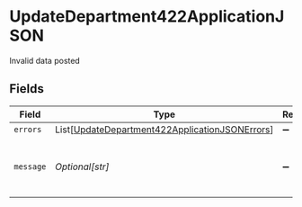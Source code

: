 # UpdateDepartment422ApplicationJSON

Invalid data posted


## Fields

| Field                                                                                                                 | Type                                                                                                                  | Required                                                                                                              | Description                                                                                                           | Example                                                                                                               |
| --------------------------------------------------------------------------------------------------------------------- | --------------------------------------------------------------------------------------------------------------------- | --------------------------------------------------------------------------------------------------------------------- | --------------------------------------------------------------------------------------------------------------------- | --------------------------------------------------------------------------------------------------------------------- |
| `errors`                                                                                                              | List[[UpdateDepartment422ApplicationJSONErrors](../../models/operations/updatedepartment422applicationjsonerrors.md)] | :heavy_minus_sign:                                                                                                    | N/A                                                                                                                   |                                                                                                                       |
| `message`                                                                                                             | *Optional[str]*                                                                                                       | :heavy_minus_sign:                                                                                                    | N/A                                                                                                                   | The given data was invalid.                                                                                           |